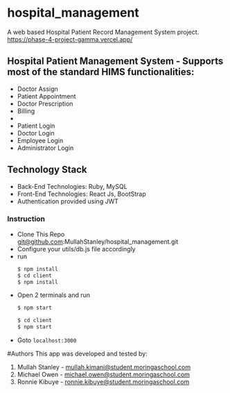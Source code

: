 # hospital_management

A web based Hospital Patient Record Management System project.
https://phase-4-project-gamma.vercel.app/

## Hospital Patient Management System - Supports most of the standard HIMS functionalities:
* Doctor Assign 
* Patient Appointment 
* Doctor Prescription
* Billing
* 
* Patient Login
* Doctor Login
* Employee Login
* Administrator Login

## Technology Stack
* Back-End Technologies: Ruby,  MySQL
* Front-End Technologies: React Js, BootStrap
* Authentication provided using JWT

### Instruction
* Clone This Repo git@github.com:MullahStanley/hospital_management.git
* Configure your utils/db.js file accordingly
* run 
  ``` bash
  $ npm install
  $ cd client
  $ npm install
  ```
* Open 2 terminals and run
  ``` bash
  $ npm start
  ```
  ```bash
  $ cd client
  $ npm start
  ```
* Goto `localhost:3000`


#Authors
This app was developed and tested by:
1. Mullah Stanley - mullah.kimani@student.moringaschool.com
2. Michael Owen - michael.owen@student.moringaschool.com
3. Ronnie Kibuye - ronnie.kibuye@student.moringaschool.com
